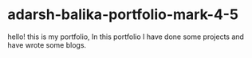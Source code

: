 # adarsh-balika-portfolio-mark-4-5
hello! this is my portfolio, In this portfolio I have done some projects and have wrote some blogs.
